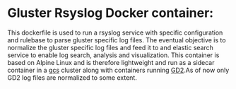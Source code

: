 # Gluster Rsyslog Docker container:

This dockerfile is used to run a rsyslog service with specific configuration
and rulebase to parse gluster specific log files. The eventual objective is to
normalize the gluster specific log files and feed it to and elastic search
service to enable log search, analysis and visualization. This container is
based on Alpine Linux and is therefore lightweight and run as a sidecar
container in a [gcs](https://github.com/gluster/gcs) cluster along with
containers running [GD2](https://github.com/gluster/glusterd2).As of now only
GD2 log files are normalized to some extent.
